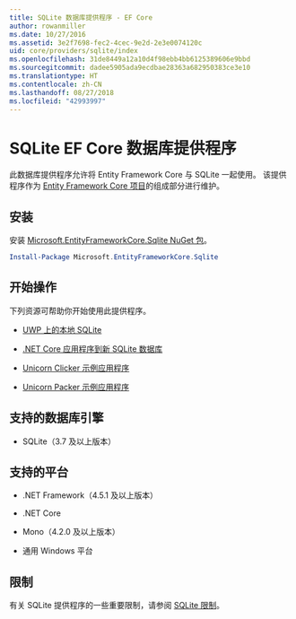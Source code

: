 ```yaml
---
title: SQLite 数据库提供程序 - EF Core
author: rowanmiller
ms.date: 10/27/2016
ms.assetid: 3e2f7698-fec2-4cec-9e2d-2e3e0074120c
uid: core/providers/sqlite/index
ms.openlocfilehash: 31de8449a12a10d4f98ebb4bb6125389606e9bbd
ms.sourcegitcommit: dadee5905ada9ecdbae28363a682950383ce3e10
ms.translationtype: HT
ms.contentlocale: zh-CN
ms.lasthandoff: 08/27/2018
ms.locfileid: "42993997"
---
```

# <a name="sqlite-ef-core-database-provider"></a>SQLite EF Core 数据库提供程序

此数据库提供程序允许将 Entity Framework Core 与 SQLite 一起使用。 该提供程序作为 [Entity Framework Core 项目](https://github.com/aspnet/EntityFrameworkCore)的组成部分进行维护。

## <a name="install"></a>安装

安装 [Microsoft.EntityFrameworkCore.Sqlite NuGet 包](https://www.nuget.org/packages/Microsoft.EntityFrameworkCore.Sqlite/)。

``` powershell
Install-Package Microsoft.EntityFrameworkCore.Sqlite
```

## <a name="get-started"></a>开始操作

下列资源可帮助你开始使用此提供程序。
* [UWP 上的本地 SQLite ](../../get-started/uwp/getting-started.md)

* [.NET Core 应用程序到新 SQLite 数据库](../../get-started/netcore/new-db-sqlite.md)

* [Unicorn Clicker 示例应用程序](https://github.com/rowanmiller/UnicornStore/tree/master/UnicornClicker/UWP)

* [Unicorn Packer 示例应用程序](https://github.com/rowanmiller/UnicornStore/tree/master/UnicornPacker)

## <a name="supported-database-engines"></a>支持的数据库引擎

* SQLite（3.7 及以上版本）

## <a name="supported-platforms"></a>支持的平台

* .NET Framework（4.5.1 及以上版本）

* .NET Core

* Mono（4.2.0 及以上版本）

* 通用 Windows 平台

## <a name="limitations"></a>限制

有关 SQLite 提供程序的一些重要限制，请参阅 [SQLite 限制](limitations.md)。

